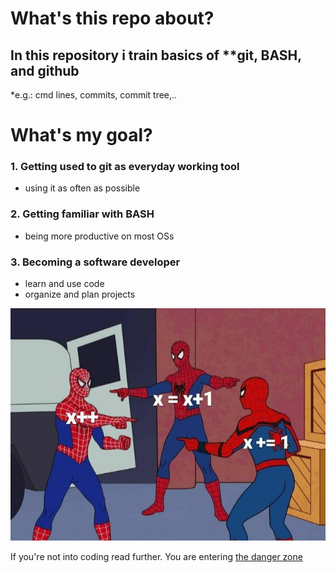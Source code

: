 
# What's this repo about?

## In this repository i train basics of **git, BASH, and github 
*e.g.: cmd lines, commits, commit tree,..



# What's my goal?

### 1. Getting used to git as everyday working tool

* using it as often as possible
	
### 2. Getting familiar with BASH

* being more productive on most OSs
		

### 3. Becoming a software developer
		
* learn and use code
* organize and plan projects
		



![Image of SpiderWare](https://github.com/KlugeCh/exercises/blob/master/spiderware.png)



If you're not into coding read further.
You are entering [the danger zone](https://www.gfn.de/)	



